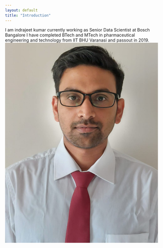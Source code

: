 ```yaml
---
layout: default
title: "Introduction"
---
```


I am indrajeet kumar currently working as Senior Data Scientist at Bosch Bangalore
I have completed BTech and MTech in pharmaceutical engineering and technology from IIT BHU Varanasi and passout in 2019.
![photo](assets/ikumar_photo.jpg)
